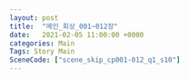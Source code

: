 ```yaml
---
layout: post
title:  "메인_회상_001~012장"
date:   2021-02-05 11:00:00 +0000
categories: Main
Tags: Story Main
SceneCode: ["scene_skip_cp001-012_q1_s10"]
---
```

